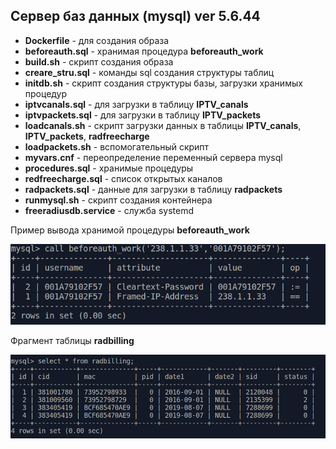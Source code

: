 ## Сервер баз данных (mysql) ver 5.6.44

- **Dockerfile** - для создания образа
- **beforeauth.sql** - хранимая процедура **beforeauth_work**
- **build.sh** - скрипт создания образа
- **creare_stru.sql** - команды sql создания структуры таблиц
- **initdb.sh** - скрипт создания структуры базы, загрузки хранимых процедур
- **iptvcanals.sql** - для загрузки в таблицу **IPTV_canals** 
- **iptvpackets.sql** - для загрузки в таблицу **IPTV_packets**
- **loadcanals.sh** - скрипт загрузки данных в таблицы **IPTV_canals**, **IPTV_packets**, **radfreecharge**
- **loadpackets.sh** - вспомогательный скрипт
- **myvars.cnf** - переопределение переменный сервера mysql
- **procedures.sql** - хранимые процедуры
- **redfreecharge.sql** - список открытых каналов
- **radpackets.sql** - данные для загрузки в таблицу **radpackets**
- **runmysql.sh** - скрипт создания контейнера
- **freeradiusdb.service** - служба systemd

Пример вывода хранимой процедуры **beforeauth_work**

![beforeauth_work](../img/beforeauth_work.png)


Фрагмент таблицы **radbilling**

![radbilling](../img/radbilling.png)